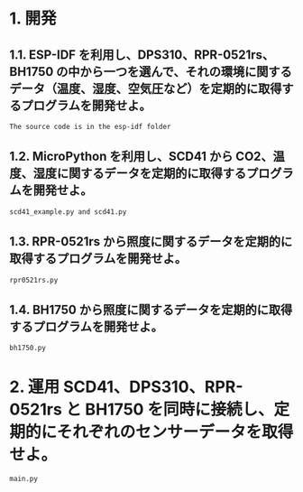 # 1. 開発
## 1.1. ESP-IDF を利用し、DPS310、RPR-0521rs、BH1750 の中から一つを選んで、それの環境に関するデータ（温度、湿度、空気圧など）を定期的に取得するプログラムを開発せよ。
    The source code is in the esp-idf folder

## 1.2. MicroPython を利用し、SCD41 から CO2、温度、湿度に関するデータを定期的に取得するプログラムを開発せよ。
    scd41_example.py and scd41.py

## 1.3. RPR-0521rs から照度に関するデータを定期的に取得するプログラムを開発せよ。
    rpr0521rs.py

## 1.4. BH1750 から照度に関するデータを定期的に取得するプログラムを開発せよ。
    bh1750.py
# 2. 運用 SCD41、DPS310、RPR-0521rs と BH1750 を同時に接続し、定期的にそれぞれのセンサーデータを取得せよ。 
    main.py